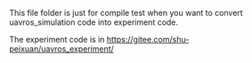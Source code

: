 This file folder is just for compile test when you want to convert uavros_simulation code into experiment code. 

The experiment code is in https://gitee.com/shu-peixuan/uavros_experiment/